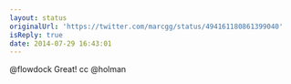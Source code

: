 ```yaml
---
layout: status
originalUrl: 'https://twitter.com/marcgg/status/494161180861399040'
isReply: true
date: 2014-07-29 16:43:01
---
```


@flowdock Great! cc @holman
